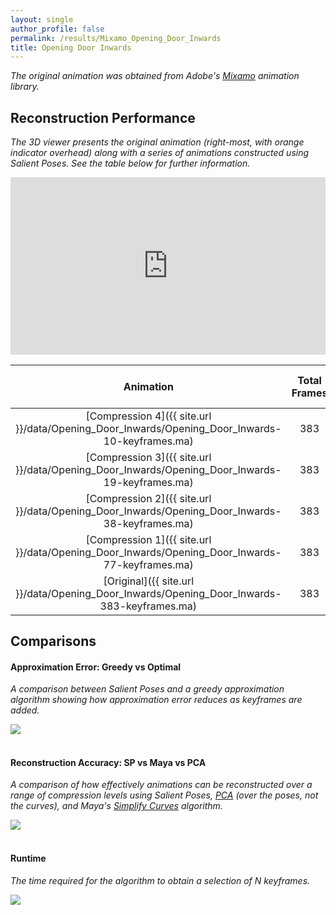 ```yaml
---
layout: single
author_profile: false
permalink: /results/Mixamo_Opening_Door_Inwards
title: Opening Door Inwards
---
```


*The original animation was obtained from Adobe's [Mixamo](https://www.mixamo.com/) animation
library.*



## Reconstruction Performance 

*The 3D viewer presents the original animation
(right-most, with orange indicator overhead)
along with a series of animations
constructed using Salient Poses.
See the table below for further information.*

<div style="position:relative;padding-bottom:56.25%;"><iframe src="https://moveshelf.com/embed/TW9jYXBDbGlw1bl5xT2WQbKrH-Dyc_yvHQ" style="position:absolute;top:0;left:0;width:100%;height:100%;" scrolling="no" frameborder="0" allowfullscreen allow="vr"></iframe></div>

<!-- [![Error Curves (image)]({{ site.url }}/data/Opening_Door_Inwards/error-curves.png)]({{ site.url }}/data/Opening_Door_Inwards/error-curves.pdf) -->

| Animation                                                                                         | Total Frames | Keyframes     | Compression   | Maximum Error (mm) | Average Error (mm) |
|:-------------------------------------------------------------------------------------------------:|:------------:|:-------------:|:-------------:|:------------------:|:------------------:|
| [Compression 4]({{ site.url }}/data/Opening_Door_Inwards/Opening_Door_Inwards-10-keyframes.ma)    | 383          |  10           | 97.39%        | 245.39             |  58.95             |
| [Compression 3]({{ site.url }}/data/Opening_Door_Inwards/Opening_Door_Inwards-19-keyframes.ma)    | 383          |  19           | 95.04%        |  45.87             |  10.47             |
| [Compression 2]({{ site.url }}/data/Opening_Door_Inwards/Opening_Door_Inwards-38-keyframes.ma)    | 383          |  38           | 90.08%        |  12.36             |   2.41             |
| [Compression 1]({{ site.url }}/data/Opening_Door_Inwards/Opening_Door_Inwards-77-keyframes.ma)    | 383          |  77           | 79.90%        |   5.51             |   0.57             |
| [Original]({{ site.url }}/data/Opening_Door_Inwards/Opening_Door_Inwards-383-keyframes.ma)        | 383          | 383           | 00.00%        |   0.00             |   0.00             |




## Comparisons

#### Approximation Error: Greedy vs Optimal 

*A comparison between Salient Poses and a
greedy approximation algorithm
showing how approximation error reduces as
keyframes are added.*

<div class="results-image">
    <a href="{{ site.url }}/data/Opening_Door_Inwards/approximation.pdf">
        <img src="{{ site.url }}/data/Opening_Door_Inwards/approximation.png">
    </a>
</div>

<br/>

#### Reconstruction Accuracy: SP vs Maya vs PCA

*A comparison of
how effectively animations can
be reconstructed over a range of compression levels
using 
Salient Poses,
[PCA](https://en.wikipedia.org/wiki/Principal_component_analysis)
(over the poses, not the curves), and 
Maya's [Simplify Curves](https://knowledge.autodesk.com/support/maya/learn-explore/caas/CloudHelp/cloudhelp/2018/ENU/Maya-Animation/files/GUID-4CF93211-0E3B-4B0D-9C1D-1E164C9DFFEE-htm.html)
algorithm.*

<div class="results-image">
    <a href="{{ site.url }}/data/Opening_Door_Inwards/compression.pdf">
        <img src="{{ site.url }}/data/Opening_Door_Inwards/compression.png">
    </a>
</div>

<br/>

#### Runtime

*The time required for the algorithm
to obtain a selection of N keyframes.*

<div class="results-image">
    <a href="{{ site.url }}/data/Opening_Door_Inwards/runtime.pdf">
        <img src="{{ site.url }}/data/Opening_Door_Inwards/runtime.png">
    </a>
</div>